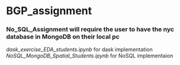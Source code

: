 # BGP_assignment

### No_SQL_Assignment will require the user to have the nyc database in MongoDB on their local pc

*dask_exercise_EDA_students.ipynb* for dask implementation
*NoSQL_MongoDB_Spatial_Students.ipynb* for NoSQL implementaion
